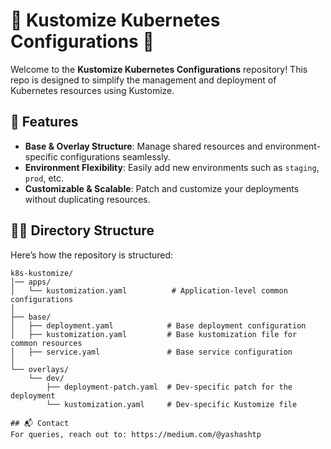 # 🌟 Kustomize Kubernetes Configurations 🚀

Welcome to the **Kustomize Kubernetes Configurations** repository! This repo is designed to simplify the management and deployment of Kubernetes resources using Kustomize.
## 🚀 Features

- **Base & Overlay Structure**: Manage shared resources and environment-specific configurations seamlessly.
- **Environment Flexibility**: Easily add new environments such as `staging`, `prod`, etc.
- **Customizable & Scalable**: Patch and customize your deployments without duplicating resources.

## 🧑‍💻 Directory Structure

Here’s how the repository is structured:

```plaintext
k8s-kustomize/
│── apps/
│   └── kustomization.yaml          # Application-level common configurations
│
├── base/
│   ├── deployment.yaml            # Base deployment configuration
│   ├── kustomization.yaml         # Base kustomization file for common resources
│   ├── service.yaml               # Base service configuration
│
└── overlays/
    └── dev/
        ├── deployment-patch.yaml  # Dev-specific patch for the deployment
        └── kustomization.yaml     # Dev-specific Kustomize file

## 📬 Contact
For queries, reach out to: https://medium.com/@yashashtp 
